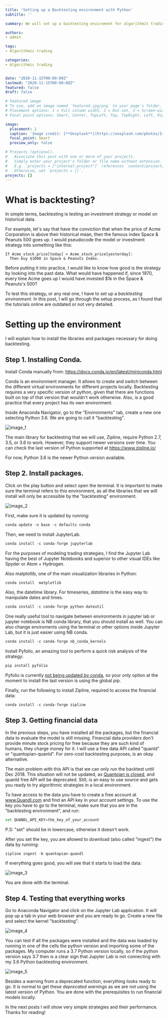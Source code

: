 ```yaml
---
title: 'Setting up a Backtesting environment with Python'
subtitle: ''

summary: We will set up a backtesting enviromnet for algorithmit trading using Zipline, Pyfolio and Jupyter Lab.

authors:
- admin

tags:
- Algorithmic trading

categories:
- Algorithmic trading


date: "2020-11-15T00:00:00Z"
lastmod: "2020-11-15T00:00:00Z"
featured: false
draft: false

# Featured image
# To use, add an image named `featured.jpg/png` to your page's folder.
# Placement options: 1 = Full column width, 2 = Out-set, 3 = Screen-width
# Focal point options: Smart, Center, TopLeft, Top, TopRight, Left, Right, BottomLeft, Bottom, BottomRight

image:
  placement: 2
  caption: 'Image credit: [**Unsplash**](https://unsplash.com/photos/IrRbSND5EUc)'
  focal_point: Smart
  preview_only: false

# Projects (optional).
#   Associate this post with one or more of your projects.
#   Simply enter your project's folder or file name without extension.
#   E.g. `projects = ["internal-project"]` references `content/project/deep-learning/index.md`.
#   Otherwise, set `projects = []`.
projects: []
---
```


# What is backtesting?

In simple terms, backtesting is testing an investment strategy or model on historical data.

For example, let's say that have the conviction that when the price of Acme Corporation is above their historical mean, then the famous index Space & Peanuts 500 goes up. I would pseudocode the model or investment strategy into something like this:

```
If Acme_stock_price[today] > Acme_stock_price[yesterday]:
  Then buy $1000 in Space & Peanuts Index.
```

Before putting it into practice, I would like to know how good is the strategy by looking into the past data. What would have happened if, since 1970, every time Acme goes up I would have invested $1k in the Space & Peanuts's 500?

To test this strategy, or any real one, I have to set up a *backtesting environment*. In this post, I will go through the setup process, as I found that the tutorials online are outdated or not very detailed.

# Setting up the environment

I will explain how to install the libraries and packages necessary for doing backtesting.

## Step 1. Installing Conda.

Install Conda manually from: https://docs.conda.io/en/latest/miniconda.html

Conda is an environment manager. It allows to create and switch between the different virtual environments for different projects locally. Backtesting requires a very specific version of python, given that there are functions built on top of that version that wouldn't work otherwise. Also, is a good practice that every project has its own environment.

Inside Anaconda Navigator, go to the "Environments" tab, create a new one selecting Python 3.6. We are going to call it "backtesting".

![image_1](image_1.png)

The main library for backtesting that we will use, Zipline, require Python 2.7, 3.5, or 3.6 to work. However, they support newer versions over time. You can check the last version of Python supported at https://www.zipline.io/

For now, Python 3.6 is the newer Python version available.

## Step 2. Install packages.

Click on the play button and select open the terminal. It is important to make sure the terminal refers to this environment, as all the libraries that we will install will only be accessible by the "backtesting" environment.

![image_2](image_2.png)

First, make sure it is updated by running:

```python
conda update -n base -c defaults conda
```

Then, we need to install JupyterLab.
```python
conda install -c conda-forge jupyterlab
```

For the purposes of modeling trading strategies, I find the Jupyter Lab having the best of Jupyter Notebooks and superior to other visual IDEs like Spyder or Atom + Hydrogen.

Also matplotlib, one of the main visualization libraries in Python:
```python
conda install  matplotlib
```

Also, the datetime library. For timeseries, *datatime* is the easy way to manipulate dates and times.

```python
conda install -c conda-forge python-dateutil
```

One really useful tool to navigate between environments in jupyter lab or jupyter notebook is NB conda library, that you should install as well. You can also change enviroments using the terminal or other options inside Jupyter Lab, but it is just easier using NB conda.

```python
conda install -c conda-forge nb_conda_kernels
```

Install Pyfolio, an amazing tool to perform a quick risk analysis of the strategy:
```python
pip install pyfolio
```
Pyfolio is currently [not being updated by conda](https://anaconda.org/quantopian/pyfolio), so your only option at the moment to install the last version is using the global pip.

Finally, run the following to install Zipline, required to access the financial data:
```python
conda install -c conda-forge zipline
```

## Step 3. Getting financial data

In the previous steps, you have installed all the packages, but the financial data to evaluate the model is still missing. Financial data providers don't provide minute stock pricing for free because they are such kind of humans, they charge money for it. I will use a free data API called "quanld" or "quantopian-quanld". For zero-cost backtesting purposes, is an okay alternative.

The main problem with this API is that we can only run the backtest until Dec 2018. This situation will not be updated, as [Quantoian is closed](https://www.neudata.co/alternative-data-news/quantopian-shuts-its-doors-co-founders-join-robinhood), and quanld free API will be deprecated. Still, is an easy to use source and gets you ready to try algorithmic strategies in a local environment.

To have access to the data you have to create a free account at www.Quandl.com and find an API key in your account settings. To use the key you have to go to the terminal, make sure that you are in the "backtesting environment", and run:

```python
set QUANDL_API_KEY=the_key_of_your_account
```

P.S: "set" should be in lowercase, otherwise it doesn't work.

After you set the key, you are allowed to download (also called "ingest") the data by running:

```python
zipline ingest -b quantopian-quandl
```

If everything goes good, you will see that it starts to load the data:

![image_3](image_3.png)


You are done with the terminal.

## Step 4. Testing that everything works

Go to Anaconda Navigator and click on the Jupyter Lab application. It will pop up a tab in your web browser and you are ready to go. Create a new file and select the kernel "backtesting".

![image_4](image_4.png)


You can test if all the packages were installed and the data was loaded by running in one of the cells the python version and importing some of the packages. My computer runs a 3.7 Python version locally, so if the python version says 3.7 then is a clear sign that Jupyter Lab is not connecting with my 3.6 Python backtesting environment.

![image_5](image_5.png)


Besides a warning from a deprecated function, everything looks ready to go. It is normal to get these *deprecated warnings* as we are not using the latest version of Python. You are done with the prerequisites to run financial models locally.

In the next posts I will show very simple strategies and their performance. Thanks for reading!
